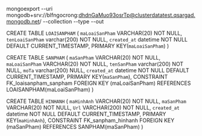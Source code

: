 mongoexport --uri mongodb+srv://blfngocrong:dhdnGaMuo93osrTp@clusterdatatest.qsargad.mongodb.net/<DATABASE> --collection <COLLECTION> --type <FILETYPE> --out <FILENAME>

CREATE TABLE `LOAISANPHAM` (
`maLoaiSanPham` VARCHAR(20) NOT NULL,
`tenLoaiSanPham` varchar(200) NOT NULL,
`created_at` datetime NOT NULL DEFAULT CURRENT_TIMESTAMP,
PRIMARY KEY(`maLoaiSanPham`)
)

CREATE TABLE `SANPHAM` (
`maSanPham` VARCHAR(20) NOT NULL,
`maLoaiSanPham` VARCHAR(20) NOT NULL,
`tenSanPham` varchar(200) NOT NULL,
`moTa` varchar(200) NULL,
`created_at` datetime NOT NULL DEFAULT CURRENT_TIMESTAMP,
PRIMARY KEY(`maSanPham`),
CONSTRAINT FK_loaisanpham_sanpham FOREIGN KEY (maLoaiSanPham)
REFERENCES LOAISANPHAM(maLoaiSanPham)
)

CREATE TABLE `HINHANH` (
`maHinhAnh` VARCHAR(20) NOT NULL,
`maSanPham` VARCHAR(20) NOT NULL,
`Url` VARCHAR(200) NOT NULL,
`created_at` datetime NOT NULL DEFAULT CURRENT_TIMESTAMP,
PRIMARY KEY(`maHinhAnh`),
CONSTRAINT FK_sanpham_hinhanh
FOREIGN KEY (maSanPham)
REFERENCES SANPHAM(maSanPham)
)
